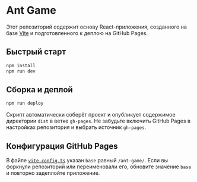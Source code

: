 # Ant Game

Этот репозиторий содержит основу React-приложения, созданного на базе [Vite](https://vitejs.dev/) и подготовленного к деплою на GitHub Pages.

## Быстрый старт

```bash
npm install
npm run dev
```

## Сборка и деплой

```bash
npm run deploy
```

Скрипт автоматически соберёт проект и опубликует содержимое директории `dist` в ветке `gh-pages`. Не забудьте включить GitHub Pages в настройках репозитория и выбрать источник `gh-pages`.

## Конфигурация GitHub Pages

В файле [`vite.config.ts`](vite.config.ts) указан `base` равный `/ant-game/`. Если вы форкнули репозиторий или переименовали его, обновите значение `base` и повторно задеплойте приложение.
